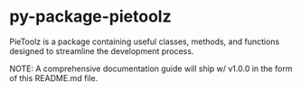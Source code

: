 # py-package-pietoolz

PieToolz is a package containing useful classes, methods, and functions
designed to streamline the development process.

NOTE: A comprehensive documentation guide will ship w/ v1.0.0 in the
form of this README.md file.
